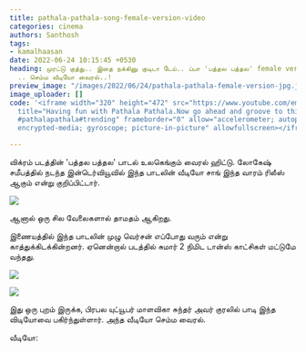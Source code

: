 ```yaml
---
title: pathala-pathala-song-female-version-video
categories: cinema
authors: Santhosh
tags:
- kamalhaasan
date: 2022-06-24 10:15:45 +0530
heading: முரட்டு குத்து.. இதை நக்கினு குடிடா டேய்.. ப்பா 'பத்தல பத்தல' female version
  .. செம்ம வீடியோ வைரல்..!
preview_image: "/images/2022/06/24/pathala-pathala-female-version-jpg.jpeg"
image_uploader: []
code: '<iframe width="320" height="472" src="https://www.youtube.com/embed/9Uhkkw3orvo"
  title="Having fun with Pathala Pathala.Now go ahead and groove to this ❤️ #vikram
  #pathalapathala#trending" frameborder="0" allow="accelerometer; autoplay; clipboard-write;
  encrypted-media; gyroscope; picture-in-picture" allowfullscreen></iframe>'

---
```

விக்ரம் படத்தின் 'பத்தல பத்தல' பாடல் உலகெங்கும் வைரல் ஹிட்டு. லோகேஷ் சமீபத்தில் நடந்த இன்டெர்வியூவில் இந்த பாடலின் வீடியோ சாங் இந்த வாரம் ரிலீஸ் ஆகும் என்று குறிப்பிட்டார்.

![](/images/2022/06/24/pathala-pathala-1-png.jpeg)

ஆனால் ஒரு சில வேலைகளால் தாமதம் ஆகிறது.

இணையத்தில் இந்த பாடலின் முழு வெர்சன் எப்போது வரும் என்று காத்துக்கிடக்கின்றனர். ஏனென்றால் படத்தில் சுமார் 2 நிமிட டான்ஸ் காட்சிகள் மட்டுமே வந்தது.

![](/images/2022/06/24/pathala-pathala-2-png.jpeg)

![](/images/2022/06/24/pathala-pathala-3-png.jpeg)

இது ஒரு புறம் இருக்க, பிரபல யுட்யூபர் மாளவிகா சுந்தர் அவர் குரலில் பாடி இந்த விடியோவை பகிர்ந்துள்ளார். அந்த வீடியோ செம்ம வைரல்.

வீடியோ:
